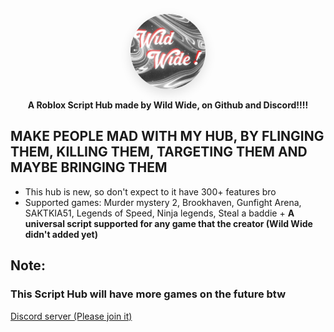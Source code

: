 <p align="center">
  <a href="https://github.com/noob-scripts/some-scripts">
    <img
      src="https://github.com/noob-scripts/some-scripts/blob/master/Wild%20Hub/assets/Wild-Wide-Logo.png?raw=true"
      alt="Wild Hub Logo"
      width="120"
      height="120"
      style="border-radius:50%; object-fit:cover; box-shadow:0 6px 18px rgba(0,0,0,0.12);"
    >
  </a>
</p>

<p align="center"><strong>A Roblox Script Hub made by Wild Wide, on Github and Discord!!!!</strong></p>

## MAKE PEOPLE MAD WITH MY HUB, BY FLINGING THEM, KILLING THEM, TARGETING THEM AND MAYBE BRINGING THEM

- This hub is new, so don't expect to it have 300+ features bro
- Supported games: Murder mystery 2, Brookhaven, Gunfight Arena, SAKTKIA51, Legends of Speed, Ninja legends, Steal a baddie + **A universal script supported for any game that the creator (Wild Wide didn't added yet)**

## Note:
### This Script Hub will have more games on the future btw

[Discord server (Please join it)](https://discord.gg/mhzDcapGgA)
